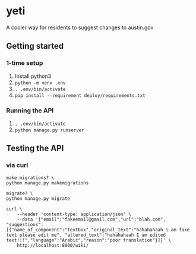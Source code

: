 # yeti

A cooler way for residents to suggest changes to austin.gov

## Getting started

### 1-time setup

1. Install python3
2. `python -m venv .env`
3. `. .env/bin/activate`
4. `pip install --requirement deploy/requirements.txt`

### Running the API

1. `. .env/bin/activate`
2. `python manage.py runserver`

## Testing the API

### via curl
```
make migrations? \
python manage.py makemigrations
```


```
migrate? \
python manage.py migrate

```


```
curl \
    --header 'content-type: application/json' \
    --data '{"email":"fakeemail@gmail.com","url":"blah.com", "suggestions":[{"name_of_component":"textbox","original_text":"hahahahaah i am fake text please edit me", "altered_text":"hahahahaah I am edited text!!!","language":"Arabic","reason":"poor translation"}]}' \
    http://localhost:8000/wiki/
```
